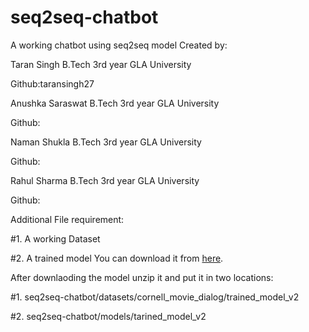 # seq2seq-chatbot
A working chatbot using seq2seq model
Created by:

Taran Singh B.Tech 3rd year GLA University

Github:taransingh27

Anushka Saraswat B.Tech 3rd year GLA University

Github:

Naman Shukla B.Tech 3rd year GLA University

Github:

Rahul Sharma B.Tech 3rd year GLA University 

Github:

Additional File requirement:

#1. A working Dataset 

#2. A trained model You can download it from [here](https://drive.google.com/uc?id=1y1b1vXeSti5lpBACNdYlo8HbVJDUO3ir&export=download).

After downlaoding the model unzip it and put it in two locations:

#1. seq2seq-chatbot/datasets/cornell_movie_dialog/trained_model_v2

#2. seq2seq-chatbot/models/tarined_model_v2
